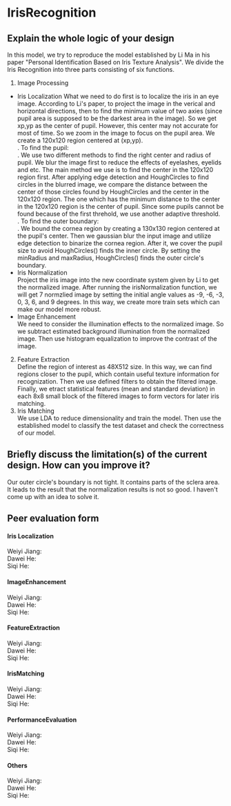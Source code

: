 # IrisRecognition
## Explain the whole logic of your design
In this model, we try to reproduce the model established by Li Ma in his paper "Personal Identification Based on Iris Texture Analysis". 
We divide the Iris Recognition into three parts consisting of six functions. <br />
1. Image Processing <br />
- Iris Localization
What we need to do first is to localize the iris in an eye image. According to Li's paper, to project the image in the verical and horizontal directions, then to find the minimum value of two axies (since pupil area is supposed to be the darkest area in the image). So we get xp,yp as the center of pupil. However, this center may not accurate for most of time. So we zoom in the image to focus on the pupil area. We create a 120x120 region centered at (xp,yp).<br />. 
To find the pupil: <br />. 
We use two different methods to find the right center and radius of pupil. We blur the image first to reduce the effects of eyelashes, eyelids and etc. The main method we use is to find the center in the 120x120 region first. After applying edge detection and HoughCircles to find circles in the blurred image, we compare the distance between the center of those circles found by HoughCircles and the center in the 120x120 region. The one which has the minimum distance to the center in the 120x120 region is the center of pupil. Since some pupils cannot be found because of the first threhold, we use another adaptive threshold. <br />. 
To find the outer boundary:  <br />. 
We bound the cornea region by creating a 130x130 region centered at the pupil's center. Then we gaussian blur the input image and utilize edge detection to binarize the cornea region. After it, we cover the pupil size to avoid HoughCircles() finds the inner circle. By setting the minRadius and maxRadius, HoughCircles() finds the outer circle's boundary. <br />
- Iris Normalization <br />
Project the iris image into the new coordinate system given by Li to get the normalized image. After running the irisNormalization function, we will get 7 normzlied image by setting the initial angle values as -9, -6, -3, 0, 3, 6, and 9 degrees. In this way, we create more train sets which can make our model more robust. <br />
- Image Enhancement <br />
We need to consider the illumination effects to the normalized image. So we subtract estimated background illumination from the normalized image. Then use histogram equalization to improve the contrast of the image. <br />
2. Feature Extraction <br />
Define the region of interest as 48X512 size. In this way, we can find regions closer to the pupil, which contain useful texture information for recognization. Then we use defined filters to obtain the filtered image. Finally, we etract statistical features (mean and standard deviation) in each 8x8 small block of the filtered images to form vectors for later iris matching.
 3. Iris Matching <br />
We use LDA to reduce dimensionality and train the model. Then use the established model to classify the test dataset and check the correctness of our model.
## Briefly discuss the limitation(s) of the current design. How can you improve it?
Our outer circle's boundary is not tight. It contains parts of the sclera area. It leads to the result that the normalization results is not so good. I haven't come up with an idea to solve it.
## Peer evaluation form


#### Iris Localization 
Weiyi Jiang: <br />
Dawei He: <br />
Siqi He: <br />
#### ImageEnhancement
Weiyi Jiang: <br />
Dawei He: <br />
Siqi He: <br />
#### FeatureExtraction
Weiyi Jiang: <br />
Dawei He: <br />
Siqi He: <br />
#### IrisMatching
Weiyi Jiang: <br />
Dawei He: <br />
Siqi He: <br />
#### PerformanceEvaluation
Weiyi Jiang: <br />
Dawei He: <br />
Siqi He: <br />
#### Others
Weiyi Jiang: <br />
Dawei He: <br />
Siqi He: <br />



